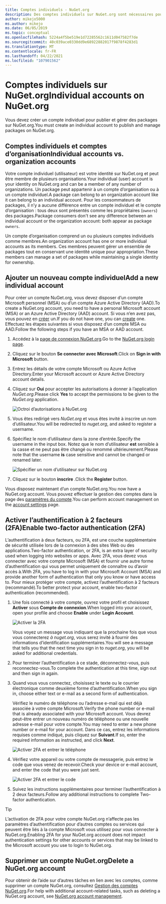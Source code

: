 ```yaml
---
title: Comptes individuels - NuGet.org
description: Des comptes individuels sur NuGet.org sont nécessaires pour publier des packages
author: mikejo5000
ms.author: mikejo
ms.date: 06/05/2019
ms.topic: conceptual
ms.openlocfilehash: 5224a4f5be519e1d72285562c1611d047582f7de
ms.sourcegitcommit: 40c039ace0330dd9e68922882017f9878f4283d1
ms.translationtype: MT
ms.contentlocale: fr-FR
ms.lasthandoff: 04/22/2021
ms.locfileid: "107901562"
---
```

# <a name="individual-accounts-on-nugetorg"></a><span data-ttu-id="990a8-103">Comptes individuels sur NuGet.org</span><span class="sxs-lookup"><span data-stu-id="990a8-103">Individual accounts on NuGet.org</span></span>

<span data-ttu-id="990a8-104">Vous devez créer un compte individuel pour publier et gérer des packages sur NuGet.org.</span><span class="sxs-lookup"><span data-stu-id="990a8-104">You must create an individual account to publish and manage packages on NuGet.org.</span></span>

## <a name="individual-accounts-vs-organization-accounts"></a><span data-ttu-id="990a8-105">Comptes individuels et comptes d’organisation</span><span class="sxs-lookup"><span data-stu-id="990a8-105">Individual accounts vs. organization accounts</span></span>

<span data-ttu-id="990a8-106">Votre compte individuel (utilisateur) est votre identité sur NuGet.org et peut être membre de plusieurs organisations.</span><span class="sxs-lookup"><span data-stu-id="990a8-106">Your individual (user) account is your identity on NuGet.org and can be a member of any number of organizations.</span></span> <span data-ttu-id="990a8-107">Un package peut appartenir à un compte d’organisation ou à un compte individuel.</span><span class="sxs-lookup"><span data-stu-id="990a8-107">A package can belong to an organization account like it can belong to an individual account.</span></span> <span data-ttu-id="990a8-108">Pour les consommateurs de packages, il n’y a aucune différence entre un compte individuel et le compte d’organisation : tous deux sont présentés comme les propriétaires (`owners`) des packages.</span><span class="sxs-lookup"><span data-stu-id="990a8-108">Package consumers don't see any difference between an individual account or the organization account: both appear as package `owners`.</span></span>

<span data-ttu-id="990a8-109">Un compte d’organisation comprend un ou plusieurs comptes individuels comme membres.</span><span class="sxs-lookup"><span data-stu-id="990a8-109">An organization account has one or more individual accounts as its members.</span></span> <span data-ttu-id="990a8-110">Ces membres peuvent gérer un ensemble de packages tout en conservant une identité unique pour appropriation.</span><span class="sxs-lookup"><span data-stu-id="990a8-110">These members can manage a set of packages while maintaining a single identity for ownership.</span></span>

## <a name="add-a-new-individual-account"></a><span data-ttu-id="990a8-111">Ajouter un nouveau compte individuel</span><span class="sxs-lookup"><span data-stu-id="990a8-111">Add a new individual account</span></span>

<span data-ttu-id="990a8-112">Pour créer un compte NuGet.org, vous devez disposer d’un compte Microsoft personnel (MSA) ou d’un compte Azure Active Directory (AAD).</span><span class="sxs-lookup"><span data-stu-id="990a8-112">To create a NuGet.org account, you need to have a personal Microsoft account (MSA) or an Azure Active Directory (AAD) account.</span></span> <span data-ttu-id="990a8-113">Si vous n’en avez pas, vous pouvez en [créer](https://signup.live.com) un.</span><span class="sxs-lookup"><span data-stu-id="990a8-113">If you do not have one, you can [create](https://signup.live.com) one.</span></span> <span data-ttu-id="990a8-114">Effectuez les étapes suivantes si vous disposez d’un compte MSA ou AAD.</span><span class="sxs-lookup"><span data-stu-id="990a8-114">Follow the following steps if you have an MSA or AAD account.</span></span>

1. <span data-ttu-id="990a8-115">Accédez à la [page de connexion NuGet.org](https://www.nuget.org/users/account/LogOn).</span><span class="sxs-lookup"><span data-stu-id="990a8-115">Go to the [NuGet.org login page](https://www.nuget.org/users/account/LogOn).</span></span>

1. <span data-ttu-id="990a8-116">Cliquez sur le bouton **Se connecter avec Microsoft**.</span><span class="sxs-lookup"><span data-stu-id="990a8-116">Click on **Sign in with Microsoft** button.</span></span>

1. <span data-ttu-id="990a8-117">Entrez les détails de votre compte Microsoft ou Azure Active Directory.</span><span class="sxs-lookup"><span data-stu-id="990a8-117">Enter your Microsoft account or Azure Active Directory account details.</span></span>

1. <span data-ttu-id="990a8-118">Cliquez sur **Oui** pour accepter les autorisations à donner à l’application *NuGet.org*.</span><span class="sxs-lookup"><span data-stu-id="990a8-118">Please click **Yes** to accept the permissions to be given to the *NuGet.org* application.</span></span>

   ![Octroi d’autorisations à NuGet.org](media/nuget-org-permissions.png)

1. <span data-ttu-id="990a8-120">Vous êtes redirigé vers *NuGet.org* et vous êtes invité à inscrire un nom d’utilisateur.</span><span class="sxs-lookup"><span data-stu-id="990a8-120">You will be redirected to *nuget.org*, and asked to register a username.</span></span>

1. <span data-ttu-id="990a8-121">Spécifiez le nom d’utilisateur dans la zone d’entrée.</span><span class="sxs-lookup"><span data-stu-id="990a8-121">Specify the username in the input box.</span></span> <span data-ttu-id="990a8-122">Notez que le nom d’utilisateur **est** sensible à la casse et ne peut pas être changé ou renommé ultérieurement.</span><span class="sxs-lookup"><span data-stu-id="990a8-122">Please note that the username **is** case sensitive and cannot be changed or renamed later.</span></span>

   ![Spécifier un nom d’utilisateur sur NuGet.org](media/nuget-org-register.png) 

1. <span data-ttu-id="990a8-124">Cliquez sur le bouton **inscrire** .</span><span class="sxs-lookup"><span data-stu-id="990a8-124">Click the **Register** button.</span></span>

<span data-ttu-id="990a8-125">Vous disposez maintenant d’un compte NuGet.org.</span><span class="sxs-lookup"><span data-stu-id="990a8-125">You now have a NuGet.org account.</span></span> <span data-ttu-id="990a8-126">Vous pouvez effectuer la gestion des comptes dans la page des [paramètres du compte](https://www.nuget.org/account).</span><span class="sxs-lookup"><span data-stu-id="990a8-126">You can perform account management on the [account settings](https://www.nuget.org/account) page.</span></span>

## <a name="enable-two-factor-authentication-2fa"></a><span data-ttu-id="990a8-127">Activer l’authentification à 2 facteurs (2FA)</span><span class="sxs-lookup"><span data-stu-id="990a8-127">Enable two-factor authentication (2FA)</span></span>

<span data-ttu-id="990a8-128">L’authentification à deux facteurs, ou 2FA, est une couche supplémentaire de sécurité utilisée lors de la connexion à des sites Web ou des applications.</span><span class="sxs-lookup"><span data-stu-id="990a8-128">Two-factor authentication, or 2FA, is an extra layer of security used when logging into websites or apps.</span></span> <span data-ttu-id="990a8-129">Avec 2FA, vous devez vous connecter avec votre compte Microsoft (MSA) et fournir une autre forme d’authentification qui vous permet uniquement de connaître ou d’avoir accès à.</span><span class="sxs-lookup"><span data-stu-id="990a8-129">With 2FA, you have to log in with your Microsoft Account (MSA) and provide another form of authentication that only you know or have access to.</span></span> <span data-ttu-id="990a8-130">Pour mieux protéger votre compte, activez l’authentification à 2 facteurs (recommandé).</span><span class="sxs-lookup"><span data-stu-id="990a8-130">To better protect your account, enable two-factor authentication (recommended).</span></span>

1. <span data-ttu-id="990a8-131">Une fois connecté à votre compte, ouvrez votre profil et choisissez **Activer** sous **Compte de connexion**.</span><span class="sxs-lookup"><span data-stu-id="990a8-131">When logged into your account, open your profile and choose **Enable** under **Login Account**.</span></span>

   ![Activer la 2FA](media/nuget-org-register-2fa.png)

   <span data-ttu-id="990a8-133">Vous voyez un message vous indiquant que la prochaine fois que vous vous connecterez *à nuget.org*, vous serez invité à fournir des informations d’identification supplémentaires.</span><span class="sxs-lookup"><span data-stu-id="990a8-133">You will see a message that tells you that the next time you sign in to *nuget.org*, you will be asked for additional credentials.</span></span>

2. <span data-ttu-id="990a8-134">Pour terminer l’authentification à ce stade, déconnectez-vous, puis reconnectez-vous.</span><span class="sxs-lookup"><span data-stu-id="990a8-134">To complete the authentication at this time, sign out and then sign in again.</span></span>

3. <span data-ttu-id="990a8-135">Quand vous vous connectez, choisissez le texte ou le courrier électronique comme deuxième forme d’authentification.</span><span class="sxs-lookup"><span data-stu-id="990a8-135">When you sign in, choose either text or e-mail as a second form of authentication.</span></span>

   <span data-ttu-id="990a8-136">Vérifiez le numéro de téléphone ou l’adresse e-mail qui est déjà associée à votre compte Microsoft.</span><span class="sxs-lookup"><span data-stu-id="990a8-136">Verify the phone number or e-mail that is already associated with your Microsoft account.</span></span> <span data-ttu-id="990a8-137">Vous devrez peut-être entrer un nouveau numéro de téléphone ou une nouvelle adresse e-mail pour votre compte.</span><span class="sxs-lookup"><span data-stu-id="990a8-137">You may need to enter a new phone number or e-mail for your account.</span></span> <span data-ttu-id="990a8-138">Dans ce cas, entrez les informations requises comme indiqué, puis cliquez sur **Suivant**.</span><span class="sxs-lookup"><span data-stu-id="990a8-138">If so, enter the required information as instructed, and click **Next**.</span></span>

   ![Activer 2FA et entrer le téléphone](media/nuget-org-sign-in-2fa.png)

4. <span data-ttu-id="990a8-140">Vérifiez votre appareil ou votre compte de messagerie, puis entrez le code que vous venez de recevoir.</span><span class="sxs-lookup"><span data-stu-id="990a8-140">Check your device or e-mail account, and enter the code that you were just sent.</span></span>

   ![Activer 2FA et entrer le code](media/nuget-org-enter-code-2fa.png)

5. <span data-ttu-id="990a8-142">Suivez les instructions supplémentaires pour terminer l’authentification à 2 deux facteurs.</span><span class="sxs-lookup"><span data-stu-id="990a8-142">Follow any additional instructions to complete Two-factor authentication.</span></span>

> [!Tip]
> <span data-ttu-id="990a8-143">L’activation de 2FA pour votre compte NuGet.org n’affecte pas les paramètres d’authentification pour d’autres comptes ou services qui peuvent être liés à la compte Microsoft vous utilisez pour vous connecter à NuGet.org.</span><span class="sxs-lookup"><span data-stu-id="990a8-143">Enabling 2FA for your NuGet.org account does not impact authentication settings for other accounts or services that may be linked to the Microsoft account you use to login to NuGet.org.</span></span>

## <a name="delete-a-nugetorg-account"></a><span data-ttu-id="990a8-144">Supprimer un compte NuGet.org</span><span class="sxs-lookup"><span data-stu-id="990a8-144">Delete a NuGet.org account</span></span>

<span data-ttu-id="990a8-145">Pour obtenir de l’aide sur d’autres tâches en lien avec les comptes, comme supprimer un compte NuGet.org, consultez [Gestion des comptes NuGet.org](nuget-org-faq.md#nugetorg-account-management).</span><span class="sxs-lookup"><span data-stu-id="990a8-145">For help with additional account-related tasks, such as deleting a NuGet.org account, see [NuGet.org account management](nuget-org-faq.md#nugetorg-account-management).</span></span>
